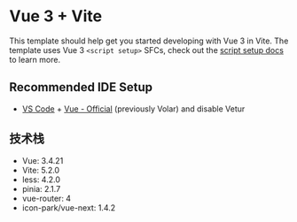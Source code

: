 # Vue 3 + Vite

This template should help get you started developing with Vue 3 in Vite. The template uses Vue 3 `<script setup>` SFCs, check out the [script setup docs](https://v3.vuejs.org/api/sfc-script-setup.html#sfc-script-setup) to learn more.

## Recommended IDE Setup

- [VS Code](https://code.visualstudio.com/) + [Vue - Official](https://marketplace.visualstudio.com/items?itemName=Vue.volar) (previously Volar) and disable Vetur
## 技术栈
- Vue: 3.4.21
- Vite: 5.2.0
- less: 4.2.0
- pinia: 2.1.7
- vue-router: 4
- icon-park/vue-next: 1.4.2